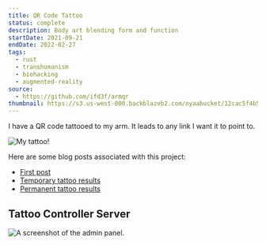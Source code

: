 ```yaml
---
title: QR Code Tattoo
status: complete
description: Body art blending form and function
startDate: 2021-09-21
endDate: 2022-02-27
tags:
  - rust
  - transhumanism
  - biohacking
  - augmented-reality
source:
  - https://github.com/ifd3f/armqr
thumbnail: https://s3.us-west-000.backblazeb2.com/nyaabucket/12cac5f4b5f482a0e390a33120d544e1a2bbdb22f26a1d2c08c7de0baad2c893/thumbnail.jpg
---
```


I have a QR code tattooed to my arm. It leads to any link I want it to point to.

![My tattoo!](https://s3.us-west-000.backblazeb2.com/nyaabucket/12cac5f4b5f482a0e390a33120d544e1a2bbdb22f26a1d2c08c7de0baad2c893/thumbnail.jpg)

Here are some blog posts associated with this project:

- [First post](https://astrid.tech/2021/09/22/0/qr-tattoo/)
- [Temporary tattoo results](https://astrid.tech/2021/10/03/0/temp-tattoo-results/)
- [Permanent tattoo results](https://astrid.tech/2022/03/03/22/0/qr-tattoo-result/)

## Tattoo Controller Server

![A screenshot of the admin panel.](https://s3.us-west-000.backblazeb2.com/nyaabucket/0f6b1f1d5014891a6f64577686f5f80f04e423125d877be2d6c2123398422fa8/admin.jpg)


